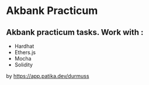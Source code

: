 # Akbank Practicum 

## Akbank practicum tasks. Work with : 
- Hardhat 
- Ethers.js
- Mocha
- Solidity


by https://app.patika.dev/durmuss
